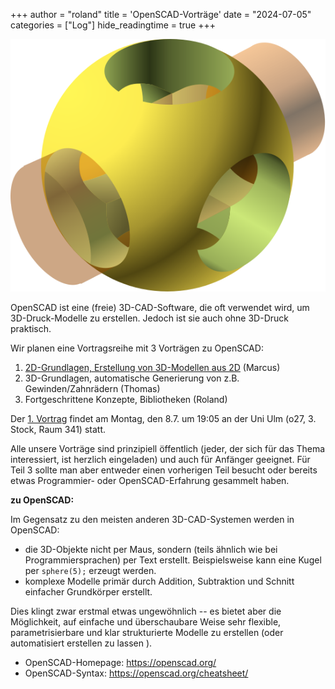 +++
author = "roland"
title = 'OpenSCAD-Vorträge'
date = "2024-07-05"
categories = ["Log"]
hide_readingtime = true
+++

[![OpenSCAD-Logo](Openscad.svg)](https://en.wikibooks.org/wiki/File:Openscad.svg)

OpenSCAD ist eine (freie) 3D-CAD-Software, die oft verwendet wird, um
3D-Druck-Modelle zu erstellen. Jedoch ist sie auch ohne 3D-Druck praktisch.

Wir planen eine Vortragsreihe mit 3 Vorträgen zu OpenSCAD:

1. [2D-Grundlagen, Erstellung von 3D-Modellen aus 2D](/ccc/chaosseminar/2024_07_openscad1/) (Marcus)
2. 3D-Grundlagen, automatische Generierung von z.B. Gewinden/Zahnrädern (Thomas)
3. Fortgeschrittene Konzepte, Bibliotheken (Roland)

Der [1. Vortrag](/ccc/chaosseminar/2024_07_openscad1/) findet am Montag, den 8.7.
um 19:05 an der Uni Ulm (o27, 3. Stock, Raum 341) statt.

Alle unsere Vorträge sind prinzipiell öffentlich (jeder, der
sich für das Thema interessiert, ist herzlich eingeladen)
und auch für Anfänger geeignet.
Für Teil 3 sollte man aber entweder einen vorherigen Teil besucht oder
bereits etwas Programmier- oder OpenSCAD-Erfahrung gesammelt haben.

**zu OpenSCAD:**

Im Gegensatz zu den meisten anderen 3D-CAD-Systemen werden in OpenSCAD:
 - die 3D-Objekte nicht per Maus, sondern (teils ähnlich wie bei Programmiersprachen) per Text erstellt.
  Beispielsweise kann eine Kugel per ``sphere(5);`` erzeugt werden.
- komplexe Modelle primär durch Addition, Subtraktion und Schnitt einfacher Grundkörper erstellt.

Dies klingt zwar erstmal etwas ungewöhnlich -- es bietet aber die
Möglichkeit, auf einfache und überschaubare Weise sehr flexible,
parametrisierbare und klar strukturierte Modelle zu erstellen
(oder automatisiert erstellen zu lassen ).

- OpenSCAD-Homepage: https://openscad.org/
- OpenSCAD-Syntax: https://openscad.org/cheatsheet/

